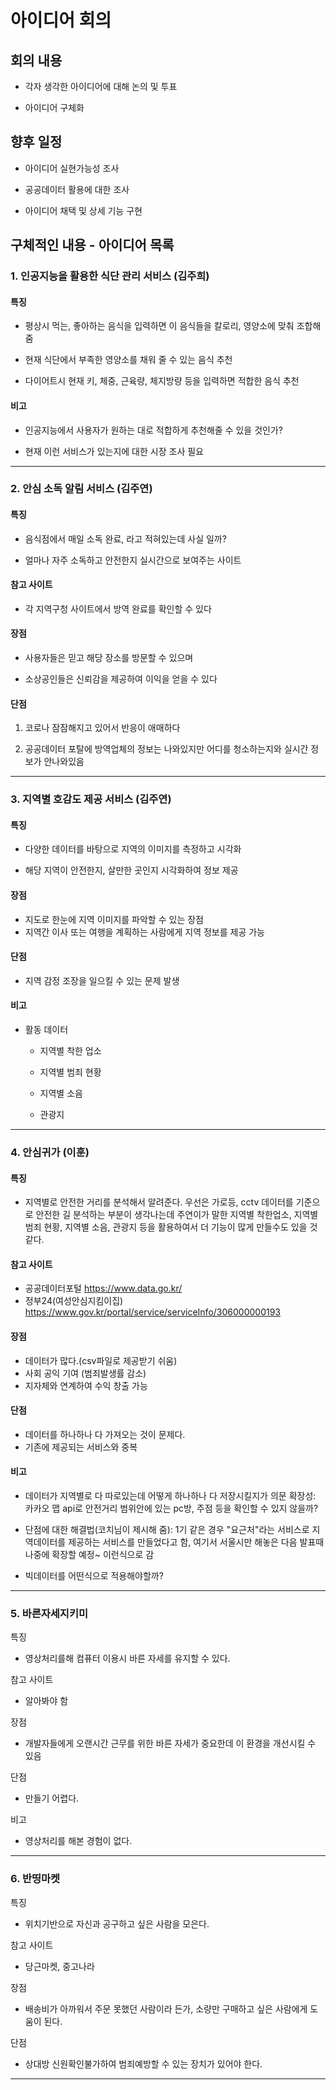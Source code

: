 # 아이디어 회의

## 회의 내용

- 각자 생각한 아이디어에 대해 논의 및 투표

- 아이디어 구체화

## 향후 일정

- 아이디어 실현가능성 조사

- 공공데이터 활용에 대한 조사

- 아이디어 채택 및 상세 기능 구현

## 구체적인 내용 - 아이디어 목록

### 1. 인공지능을 활용한 식단 관리 서비스 (김주희)

#### 특징

- 평상시 먹는, 좋아하는 음식을 입력하면 이 음식들을 칼로리, 영양소에 맞춰 조합해줌

- 현재 식단에서 부족한 영양소를 채워 줄 수 있는 음식 추천

- 다이어트시 현재 키, 체중, 근육량, 체지방량 등을 입력하면 적합한 음식 추천

#### 비고

- 인공지능에서 사용자가 원하는 대로 적합하게 추천해줄 수 있을 것인가?

- 현재 이런 서비스가 있는지에 대한 시장 조사 필요

<hr>

### 2. 안심 소독 알림 서비스 (김주연)

#### 특징

- 음식점에서 매일 소독 완료, 라고 적혀있는데 사실 일까?

- 얼마나 자주 소독하고  안전한지 실시간으로 보여주는 사이트

#### 참고 사이트

- 각 지역구청 사이트에서 방역 완료를 확인할 수 있다

#### 장점

- 사용자들은 믿고 해당 장소를 방문할 수 있으며

- 소상공인들은 신뢰감을 제공하여 이익을 얻을 수 있다

#### 단점

1. 코로나 잠잠해지고 있어서 반응이 애매하다

2. 공공데이터 포탈에 방역업체의 정보는 나와있지만 어디를 청소하는지와 실시간 정보가 안나와있음

<hr>

### 3. 지역별 호감도 제공 서비스 (김주연)

#### 특징

- 다양한 데이터를 바탕으로 지역의 이미지를 측정하고 시각화

- 해당 지역이 안전한지,  살만한 곳인지 시각화하여 정보 제공

#### 장점

- 지도로 한눈에 지역 이미지를 파악할 수 있는 장점
- 지역간 이사 또는 여행을 계획하는 사람에게 지역 정보를 제공 가능

#### 단점

- 지역 감정 조장을 일으킬 수 있는 문제 발생

#### 비고

- 활동 데이터

    - 지역별 착한 업소

    - 지역별 범죄 현황
    
    - 지역별 소음
    
    - 관광지

<hr>

### 4. 안심귀가 (이훈)

#### 특징

- 지역별로 안전한 거리를 분석해서 알려준다.
우선은 가로등, cctv 데이터를 기준으로 안전한 길 분석하는 부분이 생각나는데 주연이가 말한 지역별 착한업소, 지역별 범죄 현황, 지역별 소음, 관광지 등을 활용하여서 더 기능이 많게 만들수도 있을 것 같다.

#### 참고 사이트

- 공공데이터포털  https://www.data.go.kr/
- 정부24(여성안심지킴이집) https://www.gov.kr/portal/service/serviceInfo/306000000193

#### 장점

- 데이터가 많다.(csv파일로 제공받기 쉬움)
- 사회 공익 기여 (범죄발생률 감소)
- 지자체와 연계하여 수익 창출 가능

#### 단점

- 데이터를 하나하나 다 가져오는 것이 문제다.
- 기존에 제공되는 서비스와 중복

#### 비고

- 데이터가 지역별로 다 따로있는데 어떻게 하나하나 다 저장시킬지가 의문
확장성: 카카오 맵 api로 안전거리 범위안에 있는 pc방, 주점 등을 확인할 수 있지 않을까?

- 단점에 대한 해결법(코치님이 제시해 줌): 1기 같은 경우 "요근처"라는 서비스로 지역데이터를 제공하는 서비스를 만들었다고 함, 여기서 서울시만 해놓은 다음 발표때 나중에 확장할 예정~ 이런식으로 감

- 빅데이터를 어떤식으로 적용해야할까?

<hr>

### 5. 바른자세지키미

특징

- 영상처리를해 컴퓨터 이용시 바른 자세를 유지할 수 있다.

참고 사이트

- 알아봐야 함

장점

- 개발자들에게 오랜시간 근무를 위한 바른 자세가 중요한데 이 환경을 개선시킬 수 있음

단점

- 만들기 어렵다.

비고

- 영상처리를 해본 경험이 없다.

<hr>

### 6. 반띵마켓

특징

- 위치기반으로 자신과 공구하고 싶은 사람을 모은다.

참고 사이트

- 당근마켓, 중고나라

장점

- 배송비가 아까워서 주문 못했던 사람이라 든가, 소량만 구매하고 싶은 사람에게 도움이 된다.

단점

- 상대방 신원확인불가하여 범죄예방할 수 있는 장치가 있어야 한다.


<hr>